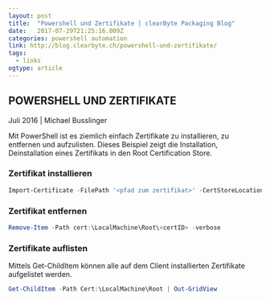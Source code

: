 ```yaml
---
layout: post 
title:  "Powershell und Zertifikate | clearByte Packaging Blog" 
date:   2017-07-29T21:25:16.009Z 
categories: powershell automation
link: http://blog.clearbyte.ch/powershell-und-zertifikate/ 
tags:
  - links
ogtype: article 
---
```


## POWERSHELL UND ZERTIFIKATE
Juli 2016 | Michael Busslinger

Mit PowerShell ist es ziemlich einfach Zertifikate zu installieren, zu entfernen und aufzulisten.
Dieses Beispiel zeigt die Installation, Deinstallation eines Zertifikats in den Root Certification Store.

### Zertifikat installieren

````powershell
Import-Certificate -FilePath '<pfad zum zertifikat>' -CertStoreLocation cert:\LocalMachine\Root -verbose
````
### Zertifikat entfernen

````powershell
Remove-Item -Path cert:\LocalMachine\Root\<certID> -verbose
````
### Zertifikate auflisten

Mittels Get-ChildItem können alle auf dem Client installierten Zertifikate aufgelistet werden.

````powershell
Get-ChildItem -Path Cert:\LocalMachine\Root | Out-GridView
````